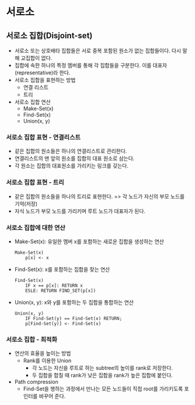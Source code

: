 # 서로소
## 서로소 집합(Disjoint-set)
- 서로소 또는 상호배타 집합들은 서로 중복 포함된 원소가 없는 집합들이다. 다시 말해 교집합이 없다.
- 집합에 속한 하나의 특정 멤버를 통해 각 집합들을 구분한다.
      이를 대표자(representative)라 한다.
- 서로소 집합을 표현하는 방법
    - 연결 리스트
    - 트리
- 서로소 집합 연산
    - Make-Set(x)
    - Find-Set(x)
    - Union(x, y)

### 서로소 집합 표현 - 연결리스트
- 같은 집합의 원소들은 하나의 연결리스트로 관리한다.
- 연결리스트의 맨 앞의 원소를 집합의 대표 원소로 삼는다.
- 각 원소는 집합의 대표원소를 가리키는 링크를 갖는다.

### 서로소 집합 표현 - 트리
- 같은 집합의 원소들을 하나의 트리로 표현한다. => 각 노드가 자신의 부모 노드를 기억(저장)
- 자식 노드가 부모 노드를 가리키며 루트 노드가 대표자가 된다.

### 서로소 집합에 대한 연산
- Make-Set(x): 유일한 멤버 x를 포함하는 새로운 집합을 생성하는 연산  
    ```
    Make-Set(x)
        p[x] <- x
    ```
- Find-Set(x): x를 포함하는 집합을 찾는 연산  
    ```
    Find-Set(x)
        IF x == p[x]: RETURN x
        ESLE: RETURN FIND_SET(p[x])
    ```
- Union(x, y): x와 y를 포함하는 두 집합을 통합하는 연산  
    ```
    Union(x, y)
        IF Find-Set(y) == Find-Set(x) RETURN;
        p[Find-Set(y)] <- Find-Set(x)
    ```

### 서로소 집합 - 최적화
- 연산의 효율을 높이는 방법
    - Rank를 이용한 Union
        - 각 노드는 자신을 루트로 하는 subtree의 높이를 rank로 저장한다.
        - 두 집합을 합칠 때 rank가 낮은 집합을 rank가 높은 집합에 붙인다.
- Path compression
    - Find-Set을 행하는 과정에서 만나는 모든 노드들이 직접 root를 가리키도록 포인터를 바꾸어 준다.